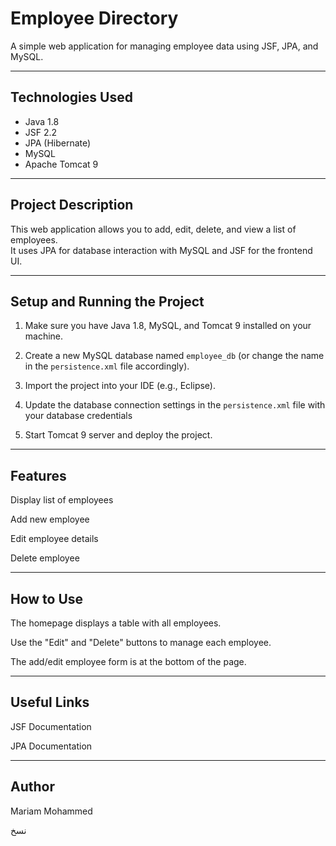 # Employee Directory

A simple web application for managing employee data using JSF, JPA, and MySQL.

---

## Technologies Used

- Java 1.8
- JSF 2.2
- JPA (Hibernate)
- MySQL
- Apache Tomcat 9

---

## Project Description

This web application allows you to add, edit, delete, and view a list of employees.  
It uses JPA for database interaction with MySQL and JSF for the frontend UI.

---

## Setup and Running the Project

1. Make sure you have Java 1.8, MySQL, and Tomcat 9 installed on your machine.

2. Create a new MySQL database named `employee_db` (or change the name in the `persistence.xml` file accordingly).

3. Import the project into your IDE (e.g., Eclipse).

4. Update the database connection settings in the `persistence.xml` file with your database credentials

5. Start Tomcat 9 server and deploy the project.

---

## Features
Display list of employees

Add new employee

Edit employee details

Delete employee

---

## How to Use
The homepage displays a table with all employees.

Use the "Edit" and "Delete" buttons to manage each employee.

The add/edit employee form is at the bottom of the page.

---

## Useful Links
JSF Documentation

JPA Documentation

---

##  Author
Mariam Mohammed

نسخ
